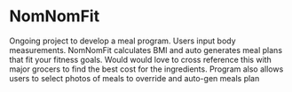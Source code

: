# NomNomFit
Ongoing project to develop a meal program. Users input body measurements. NomNomFit calculates BMI and auto generates meal plans that fit your fitness goals. Would would love to cross reference this with major grocers to find the best cost for the ingredients. Program also allows users to select photos of meals to override and auto-gen meals plan
